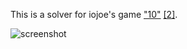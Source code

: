 This is a solver for iojoe's game ["10"](http://www.iojoe.com/10/) [[2]](http://www.youtube.com/watch?v=R04gRJHkeXk).

![screenshot](http://deenewcum.github.io/iojoe10_solver/iojoe10_solver.png)
